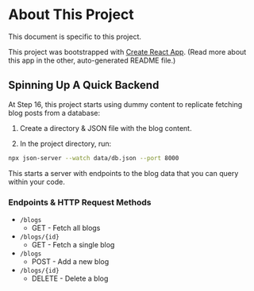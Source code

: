 # About This Project

This document is specific to this project.

This project was bootstrapped with [Create React App](https://github.com/facebook/create-react-app). (Read more about this app in the other, auto-generated README file.)

## Spinning Up A Quick Backend

At Step 16, this project starts using dummy content to replicate fetching blog posts from a database:

1. Create a directory & JSON file with the blog content.

2. In the project directory, run:

```bash
npx json-server --watch data/db.json --port 8000
```

This starts a server with endpoints to the blog data that you can query within your code.

### Endpoints & HTTP Request Methods

-   `/blogs`
    -   GET - Fetch all blogs
-   `/blogs/{id}`
    -   GET - Fetch a single blog
-   `/blogs`
    -   POST - Add a new blog
-   `/blogs/{id}`
    -   DELETE - Delete a blog
